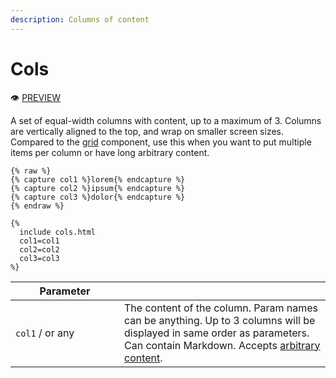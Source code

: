 ```yaml
---
description: Columns of content
---
```


# Cols

:eye: [PREVIEW](https://greenelab.github.io/lab-website-template/testbed#cols)

A set of equal-width columns with content, up to a maximum of 3. Columns are vertically aligned to the top, and wrap on smaller screen sizes. Compared to the [grid](broken-reference) component, use this when you want to put multiple items per column or have long arbitrary content.

```liquid
{% raw %}
{% capture col1 %}lorem{% endcapture %}
{% capture col2 %}ipsum{% endcapture %}
{% capture col3 %}dolor{% endcapture %}
{% endraw %}

{%
  include cols.html
  col1=col1
  col2=col2
  col3=col3
%}
```

<table><thead><tr><th width="158">Parameter</th><th></th></tr></thead><tbody><tr><td><code>col1</code> / or any</td><td>The content of the column. Param names can be anything. Up to 3 columns will be displayed in same order as parameters. Can contain Markdown. Accepts <a href="broken-reference">arbitrary content</a>.</td></tr></tbody></table>
